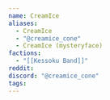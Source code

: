 ```yaml
---
name: CreamIce
aliases:
  - CreamIce
  - "@creamice_cone"
  - CreamIce (mysteryface)
factions:
  - "[[Kessoku Band]]"
reddit: 
discord: "@creamice_cone"
tags:
---
```

